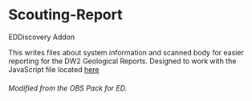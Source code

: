 # Scouting-Report
EDDiscovery Addon

This writes files about system information and scanned body for easier reporting for the DW2 Geological Reports. Designed to work with the JavaScript file located [here](https://gist.github.com/SirTyler/0266c383c28a20ba084afc9f4fa11f8a)

###### Modified from the OBS Pack for ED.
